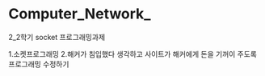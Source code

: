 # Computer_Network_
2_2학기 socket 프로그래밍과제

1.소켓프로그래밍
2.해커가 침입했다 생각하고 사이트가 해커에게 돈을 기꺼이 주도록 프로그래밍 수정하기
